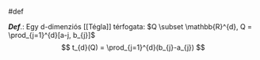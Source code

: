 #def 

***Def***.: Egy d-dimenziós [[Tégla]] térfogata: $Q \subset \mathbb{R}^{d}, Q = \prod_{j=1}^{d}[a-j, b_{j}]$
$$
t_{d}(Q) = \prod_{j=1}^{d}(b_{j}-a_{j})
$$